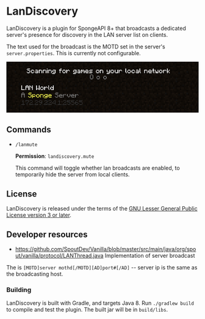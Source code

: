 # LanDiscovery 

LanDiscovery is a plugin for SpongeAPI 8+ that broadcasts a dedicated server's presence for discovery in the LAN server list on clients.

The text used for the broadcast is the MOTD set in the server's `server.properties`. This is currently not configurable.

![A Sponge server displayed as a LAN world in the Minecraft client](./etc/lan-client.png)

## Commands

- `/lanmute`

  **Permission**: `landiscovery.mute`
  
  This command will toggle whether lan broadcasts are enabled, to temporarily hide the server from local clients.

## License

LanDiscovery is released under the terms of the [GNU Lesser General Public License version 3 or later](COPYING.LESSER).

## Developer resources
- https://github.com/SpoutDev/Vanilla/blob/master/src/main/java/org/spout/vanilla/protocol/LANThread.java Implementation of server broadcast

The is `[MOTD]server mothd[/MOTD][AD]port#[/AD]` -- server ip is the same as the broadcasting host.

### Building

LanDiscovery is built with Gradle, and targets Java 8. Run `./gradlew build` to compile and test the plugin. The built jar will be in `build/libs`.
